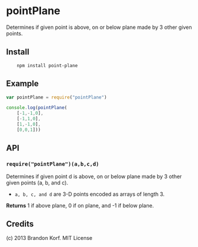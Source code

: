 pointPlane
====================
Determines if given point is above, on or below plane made by 3 other given points.

## Install

		npm install point-plane


## Example

```javascript
var pointPlane = require("pointPlane")

console.log(pointPlane(
	[-1,-1,0],
	[-1,1,0],
	[1,-1,0],
	[0,0,1]))
```

## API

### `require("pointPlane")(a,b,c,d)`
Determines if given point d is above, on or below plane made by 3 other given points (a, b, and c).

* `a, b, c, and d` are 3-D points encoded as arrays of length 3.

**Returns** 1 if above plane, 0 if on plane, and -1 if below plane.

## Credits
(c) 2013 Brandon Korf. MIT License
